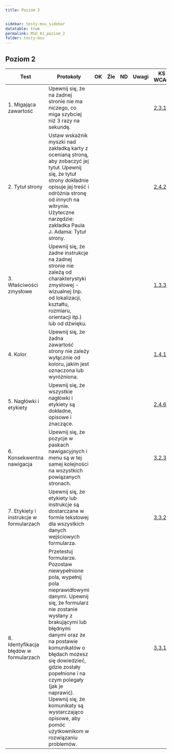 ```yaml
---
title: Poziom 2


sidebar: testy-msu_sidebar
datatable: true
permalink: MSU_01_poziom_2
folder: testy-msu
---
```



## Poziom 2

| Test        | Protokoły                    |OK|Źle|ND| Uwagi  |KS WCAG|
|-------------|------------------------------|--|---|--|--------|--------|
|1. Migająca zawartość|Upewnij się, że na żadnej stronie nie ma niczego, co miga szybciej niż 3 razy na sekundę.| | | | |[2.3.1](https://wcag.lepszyweb.pl/#three-flashes-or-below-threshold)|
|2. Tytuł strony|Ustaw wskaźnik myszki nad zakładką karty z ocenianą stroną, aby zobaczyć jej tytuł. Upewnij się, że tytuł strony dokładnie opisuje jej treść i odróżnia stronę od innych na witrynie. <br />Użyteczne narzędzie: zakładka Paula J. Adama: Tytuł strony.| | | | |[2.4.2](https://wcag.lepszyweb.pl/#page-titled)|
|3. Właściwości zmysłowe|Upewnij się, że żadne instrukcje na żadnej stronie nie zależą od charakterystyki zmysłowej - wizualnej (np. od lokalizacji, kształtu, rozmiaru, orientacji itp.) lub od dźwięku.| | | | |[1.3.3](https://wcag.lepszyweb.pl/#sensory-characteristics)|
|4. Kolor|Upewnij się, że żadna zawartość strony nie zależy wyłącznie od koloru, jakim jest oznaczona lub wyróżniona.| | | | |[1.4.1](https://wcag.lepszyweb.pl/#use-of-color)|
|5. Nagłówki i etykiety|Upewnij się, że wszystkie nagłówki i etykiety są dokładne, opisowe i znaczące.| | | | |[2.4.6](https://wcag.lepszyweb.pl/#headings-and-labels)|
|6. Konsekwentna nawigacja|Upewnij się, że pozycje w paskach nawigacyjnych i menu są w tej samej kolejności na wszystkich powiązanych stronach.| | | | |[3.2.3](https://wcag.lepszyweb.pl/#consistent-navigation)|
|7. Etykiety i instrukcje w formularzach|Upewnij się, że etykiety lub instrukcje są dostarczane w formie tekstowej dla wszystkich danych wejściowych formularza.| | | | |[3.3.2](https://wcag.lepszyweb.pl/#labels-or-instructions)|
|8. Identyfikacja błędów w formularzach|Przetestuj formularze. Pozostaw niewypełnione pola, wypełnij pola nieprawidłowymi danymi. Upewnij się, że formularz nie zostanie wysłany z brakującymi lub błędnymi danymi oraz że na postawie komunikatów o błędach możesz się dowiedzieć, gdzie zostały popełnione i na czym polegały (jak je naprawić). Upewnij się, że komunikaty są wystarczająco opisowe, aby pomóc użytkownikom w rozwiązaniu problemów.| | | | |[3.3.1](https://wcag.lepszyweb.pl/#error-identification)|









